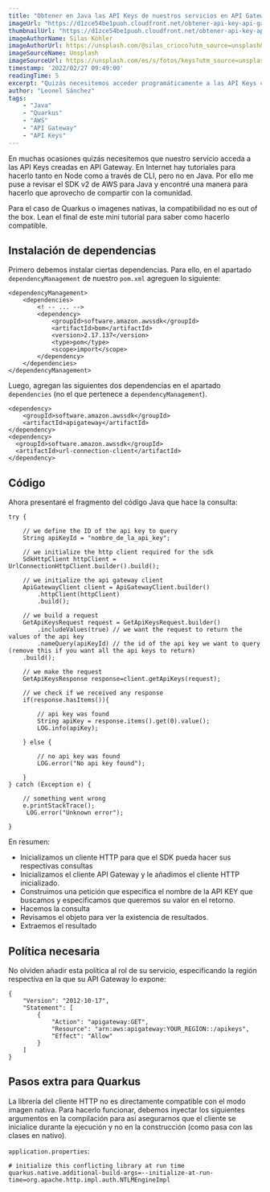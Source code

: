 ```yaml
---
title: "Obtener en Java las API Keys de nuestros servicios en API Gateway"
imageUrl: "https://d1zce54be1puoh.cloudfront.net/obtener-api-key-api-gateway-java/cover.jpg"
thumbnailUrl: "https://d1zce54be1puoh.cloudfront.net/obtener-api-key-api-gateway-java/thumbnail.jpg"
imageAuthorName: Silas Köhler
imageAuthorUrl: https://unsplash.com/@silas_crioco?utm_source=unsplash&utm_medium=referral&utm_content=creditCopyText
imageSourceName: Unsplash
imageSourceUrl: https://unsplash.com/es/s/fotos/keys?utm_source=unsplash&utm_medium=referral&utm_content=creditCopyText
timestamp: '2022/02/27 09:49:00'
readingTime: 5
excerpt: "Quizás necesitemos acceder programáticamente a las API Keys creadas en API Gateway ¿Será posible hacerlo en Java?"
author: "Leonel Sánchez"
tags: 
    - "Java"
    - "Quarkus"
    - "AWS"
    - "API Gateway"
    - "API Keys"
---
```


En muchas ocasiones quizás necesitemos que nuestro servicio acceda a las API Keys creadas en API Gateway. En Internet  hay tutoriales para hacerlo tanto en Node como a través de CLI, pero no en Java. Por ello me puse a revisar el SDK v2 de AWS para Java y encontré una manera para hacerlo que aprovecho de compartir con la comunidad.

Para el caso de Quarkus o imagenes nativas, la compatibilidad no es out of the box. Lean el final de este mini tutorial para saber como hacerlo compatible.

## Instalación de dependencias

Primero debemos instalar ciertas dependencias. Para ello, en el apartado `dependencyManagement` de nuestro `pom.xml` agreguen lo siguiente:

    <dependencyManagement>
        <dependencies>
            <! -- ... -->
            <dependency>
                <groupId>software.amazon.awssdk</groupId>
                <artifactId>bom</artifactId>
                <version>2.17.137</version>
                <type>pom</type>
                <scope>import</scope>
            </dependency>
        </dependencies>
    </dependencyManagement>

Luego, agregan las siguientes dos dependencias en el apartado `dependencies` (no el que pertenece a `dependencyManagement`).

    <dependency>
        <groupId>software.amazon.awssdk</groupId>
        <artifactId>apigateway</artifactId>
    </dependency>
    <dependency>
      <groupId>software.amazon.awssdk</groupId>
      <artifactId>url-connection-client</artifactId>
    </dependency>

## Código

Ahora presentaré el fragmento del código Java que hace la consulta:

    try {

        // we define the ID of the api key to query
        String apiKeyId = "nombre_de_la_api_key";

        // we initialize the http client required for the sdk
        SdkHttpClient httpClient =  UrlConnectionHttpClient.builder().build();

        // we initialize the api gateway client
        ApiGatewayClient client = ApiGatewayClient.builder()
            .httpClient(httpClient)
            .build();

        // we build a request
        GetApiKeysRequest request = GetApiKeysRequest.builder()
            .includeValues(true) // we want the request to return the values of the api key
            .nameQuery(apiKeyId) // the id of the api key we want to query (remove this if you want all the api keys to return)
        .build();

        // we make the request
        GetApiKeysResponse response=client.getApiKeys(request);

        // we check if we received any response
        if(response.hasItems()){

            // api key was found
            String apiKey = response.items().get(0).value();
            LOG.info(apiKey);

        } else {

            // no api key was found
            LOG.error("No api key found");

        }
    } catch (Exception e) {

        // something went wrong
        e.printStackTrace();
         LOG.error("Unknown error");

    }

En resumen:

- Inicializamos un cliente HTTP para que el SDK pueda hacer sus respectivas consultas
- Inicializamos el cliente API Gateway y le añadimos el cliente HTTP inicializado.
- Construimos una petición que especifica el nombre de la API KEY que buscamos y especificamos que queremos su valor en el retorno.
- Hacemos la consulta
- Revisamos el objeto para ver la existencia de resultados.
- Extraemos el resultado

## Política necesaria

No olviden añadir esta política al rol de su servicio, especificando la región respectiva en la que su API Gateway lo expone:

    {
        "Version": "2012-10-17",
        "Statement": [
            {
                "Action": "apigateway:GET",
                "Resource": "arn:aws:apigateway:YOUR_REGION::/apikeys",
                "Effect": "Allow"
            }
        ]
    }

## Pasos extra para Quarkus

La librería del cliente HTTP no es directamente compatible con el modo imagen nativa. Para hacerlo funcionar, debemos inyectar los siguientes argumentos en la compilación para así asegurarnos que el cliente se inicialice durante la ejecución y no en la construcción (como pasa con las clases en nativo).

`application.properties`: 

    # initialize this conflicting library at run time
    quarkus.native.additional-build-args=--initialize-at-run-time=org.apache.http.impl.auth.NTLMEngineImpl
